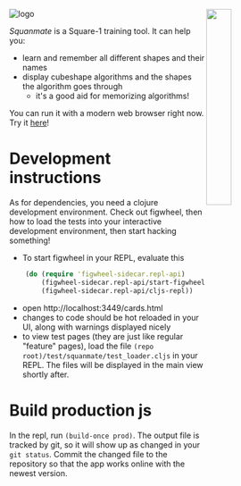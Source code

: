 <img align="right"
     width="30%"
     src="https://rawgit.com/sp3ctum/squanmate/master/resources/readme/shape-visualizer.png">

![logo][logolink]

*Squanmate* is a Square-1 training tool. It can help you:

* learn and remember all different shapes and their names
* display cubeshape algorithms and the shapes the algorithm goes through
  * it's a good aid for memorizing algorithms!

You can run it with a modern web browser right now.
Try it [here][applink]!

# Development instructions
As for dependencies, you need a clojure development environment. Check out
figwheel, then how to load the tests into your interactive development
environment, then start hacking something!

- To start figwheel in your REPL, evaluate this

```clojure
    (do (require 'figwheel-sidecar.repl-api)
        (figwheel-sidecar.repl-api/start-figwheel!)
        (figwheel-sidecar.repl-api/cljs-repl))
```

- open http://localhost:3449/cards.html
- changes to code should be hot reloaded in your UI, along with warnings displayed nicely
- to view test pages (they are just like regular "feature" pages), load the file
  `(repo root)/test/squanmate/test_loader.cljs` in your REPL. The files will be
  displayed in the main view shortly after.

# Build production js
In the repl, run `(build-once prod)`. The output file is tracked by git, so it
will show up as changed in your `git status`. Commit the changed file to the
repository so that the app works online with the newest version.

[logolink]: https://rawgit.com/sp3ctum/squanmate/master/resources/readme/logo.png
[applink]: https://rawgit.com/sp3ctum/squanmate/master/resources/public/
